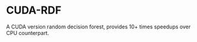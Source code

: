 # CUDA-RDF
A CUDA version random decision forest, provides 10+ times speedups over CPU counterpart.
